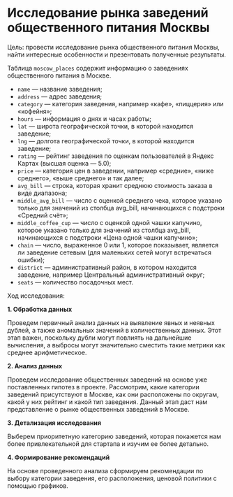 # Исследование рынка заведений общественного питания Москвы
Цель: провести исследование рынка общественного питания Москвы, найти интересные особенности и презентовать полученные результаты.
    
Таблица `moscow_places` содержит информацию о заведениях общественного питания в Москве.
- `name` — название заведения;
- `address` — адрес заведения;
- `category` — категория заведения, например «кафе», «пиццерия» или «кофейня»;
- `hours` — информация о днях и часах работы;
- `lat` — широта географической точки, в которой находится заведение;
- `lng` — долгота географической точки, в которой находится заведение;
- `rating` — рейтинг заведения по оценкам пользователей в Яндекс Картах (высшая оценка — 5.0);
- `price` — категория цен в заведении, например «средние», «ниже среднего», «выше среднего» и так далее;
- `avg_bill` — строка, которая хранит среднюю стоимость заказа в виде диапазона;
- `middle_avg_bill` — число с оценкой среднего чека, которое указано только для значений из столбца avg_bill, начинающихся с подстроки «Средний счёт»;
- `middle_coffee_cup` — число с оценкой одной чашки капучино, которое указано только для значений из столбца avg_bill, начинающихся с подстроки «Цена одной чашки капучино»;
- `chain` — число, выраженное 0 или 1, которое показывает, является ли заведение сетевым (для маленьких сетей могут встречаться ошибки);
- `district` — административный район, в котором находится заведение, например Центральный административный округ;
- `seats` — количество посадочных мест.

Ход исследования:

**1. Обработка данных**

Проведем первичный анализ данных на выявление явных и неявных дублей, а также аномальных значений в количественных данных. Этот этап важен, поскольку дубли могут повлиять на дальнейшие вычисления, а выбросы могут значительно сместить такие метрики как среднее арифметическое. 

**2. Анализ данных**

Проведем исследование общественных заведений на основе уже поставленных гипотез в проекте. Рассмотрим, какие категории заведений присутствуют в Москве, как они расположены по округам, какой у них рейтинг и какой тип заведения. Данный этап даст нам представление о рынке общественных заведений в Москве.

**3. Детализация исследования**

Выберем приоритетную категорию заведений, которая покажется нам более привлекательной для стартапа и изучим ее более детально. 

**4. Формирование рекомендаций**

На основе проведенного анализа сформируем рекомендации по выбору категории заведения, его расположения, ценовой политики с помощью графиков.
